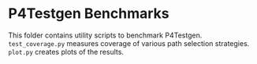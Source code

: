 # P4Testgen Benchmarks
This folder contains utility scripts to benchmark P4Testgen. `test_coverage.py` measures coverage of various path selection strategies. `plot.py` creates plots of the results.
